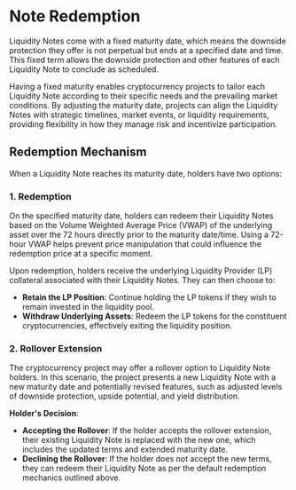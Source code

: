 # Note Redemption

Liquidity Notes come with a fixed maturity date, which means the downside protection they offer is not perpetual but ends at a specified date and time. This fixed term allows the downside protection and other features of each Liquidity Note to conclude as scheduled.

Having a fixed maturity enables cryptocurrency projects to tailor each Liquidity Note according to their specific needs and the prevailing market conditions. By adjusting the maturity date, projects can align the Liquidity Notes with strategic timelines, market events, or liquidity requirements, providing flexibility in how they manage risk and incentivize participation.

## Redemption Mechanism

When a Liquidity Note reaches its maturity date, holders have two options:

### 1. Redemption

On the specified maturity date, holders can redeem their Liquidity Notes based on the Volume Weighted Average Price (VWAP) of the underlying asset over the 72 hours directly prior to the maturity date/time. Using a 72-hour VWAP helps prevent price manipulation that could influence the redemption price at a specific moment.

Upon redemption, holders receive the underlying Liquidity Provider (LP) collateral associated with their Liquidity Notes. They can then choose to:

* **Retain the LP Position**: Continue holding the LP tokens if they wish to remain invested in the liquidity pool.
* **Withdraw Underlying Assets**: Redeem the LP tokens for the constituent cryptocurrencies, effectively exiting the liquidity position.

### 2. Rollover Extension

The cryptocurrency project may offer a rollover option to Liquidity Note holders. In this scenario, the project presents a new Liquidity Note with a new maturity date and potentially revised features, such as adjusted levels of downside protection, upside potential, and yield distribution.

**Holder's Decision**:

* **Accepting the Rollover**: If the holder accepts the rollover extension, their existing Liquidity Note is replaced with the new one, which includes the updated terms and extended maturity date.
* **Declining the Rollover**: If the holder does not accept the new terms, they can redeem their Liquidity Note as per the default redemption mechanics outlined above.
